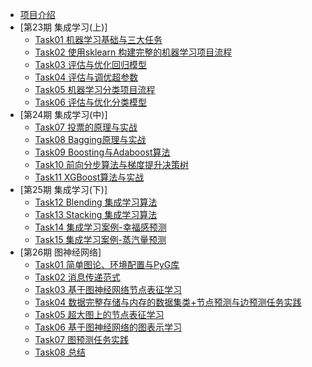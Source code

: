 - [项目介绍](/README.md)
- [第23期 集成学习(上)]
  - [Task01 机器学习基础与三大任务](/第23期图神经网络/Task01.md)
  - [Task02 使用sklearn 构建完整的机器学习项目流程](/第23期图神经网络/Task02.md)
  - [Task03 评估与优化回归模型](/第23期图神经网络/Task03.md)
  - [Task04 评估与调优超参数](/第23期图神经网络/Task04.md)
  - [Task05 机器学习分类项目流程](/第23期图神经网络/Task05.md)
  - [Task06 评估与优化分类模型](/第23期图神经网络/Task06.md)
- [第24期 集成学习(中)]
  - [Task07 投票的原理与实战](/第24期图神经网络/Task07.md)
  - [Task08 Bagging原理与实战](/第24期图神经网络/Task08.md)
  - [Task09 Boosting与Adaboost算法](/第24期图神经网络/Task09.md)
  - [Task10 前向分步算法与梯度提升决策树](/第24期图神经网络/Task10.md)
  - [Task11 XGBoost算法与实战](/第24期图神经网络/Task11.md)  
- [第25期 集成学习(下)]
  - [Task12 Blending 集成学习算法](/第25期图神经网络/Task12.md)
  - [Task13 Stacking 集成学习算法](/第25期图神经网络/Task13.md)
  - [Task14 集成学习案例-幸福感预测](/第25期图神经网络/Task14.md)
  - [Task15 集成学习案例-蒸汽量预测](/第25期图神经网络/Task15.md)
- [第26期 图神经网络]
  - [Task01 简单图论、环境配置与PyG库](/第26期图神经网络/Task01.md)
  - [Task02 消息传递范式](/第26期图神经网络/Task02.md)
  - [Task03 基于图神经网络节点表征学习](/第26期图神经网络/Task03.md)
  - [Task04 数据完整存储与内存的数据集类+节点预测与边预测任务实践](/第26期图神经网络/Task04.md)
  - [Task05 超大图上的节点表征学习](/第26期图神经网络/Task05.md)
  - [Task06 基于图神经网络的图表示学习](/第26期图神经网络/Task06.md)
  - [Task07 图预测任务实践](/第26期图神经网络/Task07.md)
  - [Task08 总结](/第26期图神经网络/Task08.md)